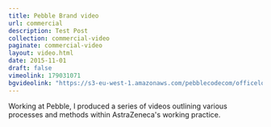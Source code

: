 ```yaml
---
title: Pebble Brand video
url: commercial
description: Test Post
collection: commercial-video
paginate: commercial-video
layout: video.html
date: 2015-11-01
draft: false
vimeolink: 179031071
bgvideolink: "https://s3-eu-west-1.amazonaws.com/pebblecodecom/officeloop-bw.mp4"
---
```

Working at Pebble, I produced a series of videos outlining various processes and methods within AstraZeneca's working practice.